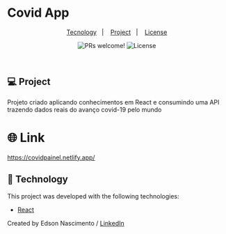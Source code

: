 # Covid App


<p align="center">
  <a href="#-tecnology">Tecnology</a>&nbsp;&nbsp;&nbsp;|&nbsp;&nbsp;&nbsp;
  <a href="#-project">Project</a>&nbsp;&nbsp;&nbsp;|&nbsp;&nbsp;&nbsp;
  <a href="#-license">License</a>
</p>

<p align="center">
 <img src="https://img.shields.io/static/v1?label=PRs&message=welcome&color=15C3D6&labelColor=000000" alt="PRs welcome!" />

  <img alt="License" src="https://img.shields.io/static/v1?label=license&message=MIT&color=15C3D6&labelColor=000000">
</p>

<br>

## 💻 Project

<p>Projeto criado aplicando conhecimentos em React e consumindo uma API trazendo dados reais do avanço covid-19 pelo mundo</p>

# 🌐 Link 

https://covidpainel.netlify.app/

## 🚀 Technology

This project was developed with the following technologies:

- [React](https://pt-br.reactjs.org/)

Created by Edson Nascimento / [LinkedIn](https://www.linkedin.com/in/edson-nascimento-5783681aa/)